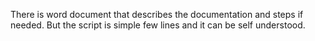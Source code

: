 There is word document that describes the documentation and steps if needed. But the script is simple few lines and it can be self understood. 
